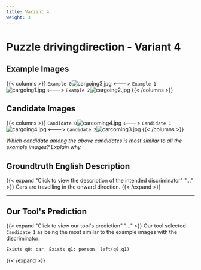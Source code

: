 ```yaml
---
title: Variant 4
weight: 3
---
```


# Puzzle drivingdirection - Variant 4

## Example Images
{{< columns >}}
`Example 0`![cargoing3.jpg](/natscene_data/images/cargoing3.jpg)
<--->
`Example 1`![cargoing1.jpg](/natscene_data/images/cargoing1.jpg)
<--->
`Example 2`![cargoing2.jpg](/natscene_data/images/cargoing2.jpg)
{{< /columns >}}

## Candidate Images
{{< columns >}}
`Candidate 0`![carcoming4.jpg](/natscene_data/images/carcoming4.jpg)
<--->
`Candidate 1`![cargoing4.jpg](/natscene_data/images/cargoing4.jpg)
<--->
`Candidate 2`![carcoming3.jpg](/natscene_data/images/carcoming3.jpg)
{{< /columns >}}

*Which candidate among the above candidates is most similar to all the example images? Explain why.*

## Groundtruth English Description

{{< expand "Click to view the description of the intended discriminator" "..." >}}
Cars are travelling in the onward direction.
{{< /expand >}}

---



## Our Tool's Prediction

{{< expand "Click to view our tool's prediction" "..." >}}
Our tool selected `Candidate 1` as being the most similar to the example images with the discriminator:
```plaintext
Exists q0: car. Exists q1: person. left(q0,q1)
```
{{< /expand >}}
